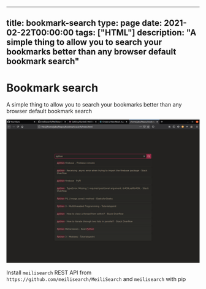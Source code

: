 
---
title: bookmark-search
type: page
date: 2021-02-22T00:00:00
tags: ["HTML"]
description: "A simple thing to allow you to search your bookmarks better than any browser default bookmark search"
---


# Bookmark search
A simple thing to allow you to search your bookmarks better than any browser default bookmark search

![Image](https://raw.githubusercontent.com/JakeRoggenbuck/bookmark-search/main/screenshot.png)

Install `meilisearch` REST API from `https://github.com/meilisearch/MeiliSearch` and `meilisearch` with pip
